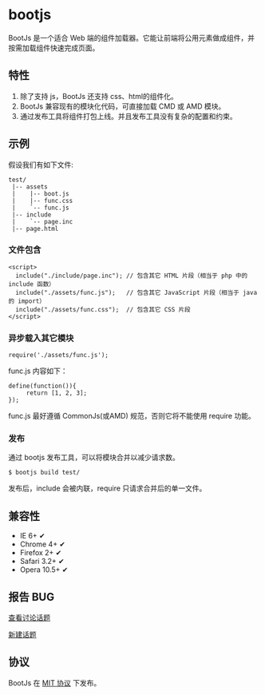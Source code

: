 bootjs
======

BootJs 是一个适合 Web 端的组件加载器。它能让前端将公用元素做成组件，并按需加载组件快速完成页面。

## 特性

1. 除了支持 js，BootJs 还支持 css、html的组件化。
2. BootJs 兼容现有的模块化代码，可直接加载 CMD 或 AMD 模块。
3. 通过发布工具将组件打包上线。并且发布工具没有复杂的配置和约束。

## 示例

假设我们有如下文件:
    
    test/
     |-- assets
     |    |-- boot.js
     |    |-- func.css
     |    `-- func.js
     |-- include
     |    `-- page.inc
     |-- page.html
    
### 文件包含

    <script>
      include("./include/page.inc"); // 包含其它 HTML 片段（相当于 php 中的 include 函数）
      include("./assets/func.js");   // 包含其它 JavaScript 片段（相当于 java 的 import）
      include("./assets/func.css");  // 包含其它 CSS 片段
    </script>

### 异步载入其它模块

    require('./assets/func.js');
    
func.js 内容如下：

    define(function()){
         return [1, 2, 3];
    });
    
func.js 最好遵循 CommonJs(或AMD) 规范，否则它将不能使用 require 功能。

### 发布

通过 bootjs 发布工具，可以将模块合并以减少请求数。

    $ bootjs build test/
    
发布后，include 会被内联，require 只请求合并后的单一文件。

## 兼容性

- IE 6+             ✔
- Chrome 4+         ✔
- Firefox 2+        ✔
- Safari 3.2+       ✔
- Opera 10.5+       ✔

## 报告 BUG

[查看讨论话题](https://github.com/bootjs/bootjs/issues)

[新建话题](https://github.com/bootjs/bootjs/issues/new)

## 协议

BootJs 在 [MIT 协议](http://seajs.org/LICENSE.md) 下发布。


